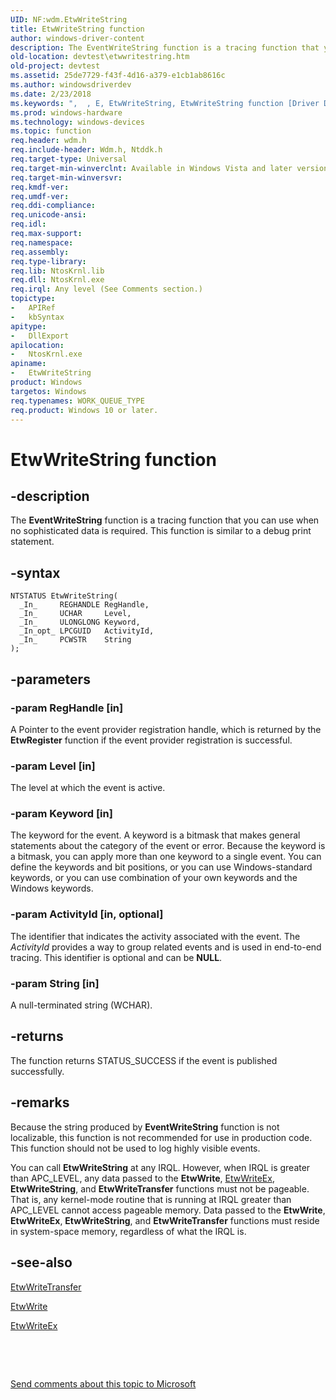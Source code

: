 ```yaml
---
UID: NF:wdm.EtwWriteString
title: EtwWriteString function
author: windows-driver-content
description: The EventWriteString function is a tracing function that you can use when no sophisticated data is required. This function is similar to a debug print statement.
old-location: devtest\etwwritestring.htm
old-project: devtest
ms.assetid: 25de7729-f43f-4d16-a379-e1cb1ab8616c
ms.author: windowsdriverdev
ms.date: 2/23/2018
ms.keywords: ",  , E, EtwWriteString, EtwWriteString function [Driver Development Tools], S, W, devtest.etwwritestring, e, etw_km_b4cb697f-3523-4730-8df5-1faf201af7f8.xml, g, i, n, r, t, w, wdm/EtwWriteString"
ms.prod: windows-hardware
ms.technology: windows-devices
ms.topic: function
req.header: wdm.h
req.include-header: Wdm.h, Ntddk.h
req.target-type: Universal
req.target-min-winverclnt: Available in Windows Vista and later versions of Windows.
req.target-min-winversvr: 
req.kmdf-ver: 
req.umdf-ver: 
req.ddi-compliance: 
req.unicode-ansi: 
req.idl: 
req.max-support: 
req.namespace: 
req.assembly: 
req.type-library: 
req.lib: NtosKrnl.lib
req.dll: NtosKrnl.exe
req.irql: Any level (See Comments section.)
topictype:
-	APIRef
-	kbSyntax
apitype:
-	DllExport
apilocation:
-	NtosKrnl.exe
apiname:
-	EtwWriteString
product: Windows
targetos: Windows
req.typenames: WORK_QUEUE_TYPE
req.product: Windows 10 or later.
---
```


# EtwWriteString function


## -description


The <b>EventWriteString</b> function is a tracing function that you can use when no sophisticated data is required. This function is similar to a debug print statement. 


## -syntax


````
NTSTATUS EtwWriteString(
  _In_     REGHANDLE RegHandle,
  _In_     UCHAR     Level,
  _In_     ULONGLONG Keyword,
  _In_opt_ LPCGUID   ActivityId,
  _In_     PCWSTR    String
);
````


## -parameters




### -param RegHandle [in]

A Pointer to the event provider registration handle, which is returned by the <b>EtwRegister</b> function if the event provider registration is successful.


### -param Level [in]

The level at which the event is active.  


### -param Keyword [in]

The keyword for the event. A keyword is a bitmask that makes general statements about the category of the event or error. Because the keyword is a bitmask, you can apply more than one keyword to a single event. You can define the keywords and bit positions, or you can use Windows-standard keywords, or you can use combination of your own keywords and the Windows keywords.


### -param ActivityId [in, optional]

The identifier that indicates the activity associated with the event. The <i>ActivityId</i> provides a way to group related events and is used in end-to-end tracing. This identifier is optional and can be <b>NULL</b>.


### -param String [in]

A null-terminated string (WCHAR). 


## -returns



The function returns STATUS_SUCCESS if the event is published successfully.




## -remarks



Because the string produced by <b>EventWriteString</b> function is not localizable, this function is not recommended for use in production code. This function should not be used to log highly visible events.

You can call <b>EtwWriteString</b> at any IRQL. However, when IRQL is greater than APC_LEVEL, any data passed to the <b>EtwWrite</b>, <a href="..\wdm\nf-wdm-etwwriteex.md">EtwWriteEx</a>, <b>EtwWriteString</b>,  and <b>EtwWriteTransfer</b> functions must not be pageable. That is, any kernel-mode routine that is running at IRQL greater than APC_LEVEL cannot access pageable memory. Data passed to the <b>EtwWrite</b>, <b>EtwWriteEx</b>, <b>EtwWriteString</b>, and <b>EtwWriteTransfer</b> functions must reside in system-space memory, regardless of what the IRQL is.




## -see-also

<a href="..\wdm\nf-wdm-etwwritetransfer.md">EtwWriteTransfer</a>



<a href="..\wdm\nf-wdm-etwwrite.md">EtwWrite</a>



<a href="..\wdm\nf-wdm-etwwriteex.md">EtwWriteEx</a>



 

 

<a href="mailto:wsddocfb@microsoft.com?subject=Documentation%20feedback [devtest\devtest]:%20EtwWriteString function%20 RELEASE:%20(2/23/2018)&amp;body=%0A%0APRIVACY STATEMENT%0A%0AWe use your feedback to improve the documentation. We don't use your email address for any other purpose, and we'll remove your email address from our system after the issue that you're reporting is fixed. While we're working to fix this issue, we might send you an email message to ask for more info. Later, we might also send you an email message to let you know that we've addressed your feedback.%0A%0AFor more info about Microsoft's privacy policy, see http://privacy.microsoft.com/en-us/default.aspx." title="Send comments about this topic to Microsoft">Send comments about this topic to Microsoft</a>


